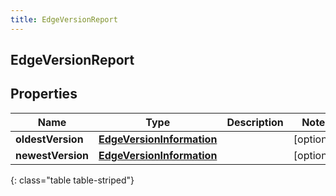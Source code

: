```yaml
---
title: EdgeVersionReport
---
```

## EdgeVersionReport


## Properties

| Name | Type | Description | Notes |
| ------------ | ------------- | ------------- | ------------- |
| **oldestVersion** | [**EdgeVersionInformation**](EdgeVersionInformation.html) |  |  [optional] |
| **newestVersion** | [**EdgeVersionInformation**](EdgeVersionInformation.html) |  |  [optional] |
{: class="table table-striped"}



